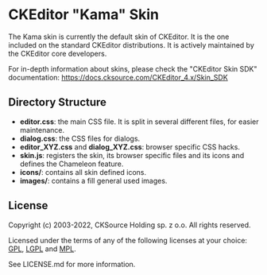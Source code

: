 ﻿CKEditor "Kama" Skin
====================

The Kama skin is currently the default skin of CKEditor. It is the one included on the standard CKEditor distributions. It is actively maintained by the CKEditor core developers.

For in-depth information about skins, please check the "CKEditor Skin SDK" documentation:
https://docs.cksource.com/CKEditor_4.x/Skin_SDK

Directory Structure
-------------------

- **editor.css**: the main CSS file. It is split in several different files, for easier maintenance.
- **dialog.css**: the CSS files for dialogs.
- **editor_XYZ.css** and **dialog_XYZ.css**: browser specific CSS hacks.
- **skin.js**: registers the skin, its browser specific files and its icons and defines the Chameleon feature.
- **icons/**: contains all skin defined icons.
- **images/**: contains a fill general used images.

License
-------

Copyright (c) 2003-2022, CKSource Holding sp. z o.o. All rights reserved.

Licensed under the terms of any of the following licenses at your choice: [GPL](https://www.gnu.org/licenses/gpl.html), [LGPL](https://www.gnu.org/licenses/lgpl.html) and [MPL](https://www.mozilla.org/MPL/MPL-1.1.html).

See LICENSE.md for more information.
